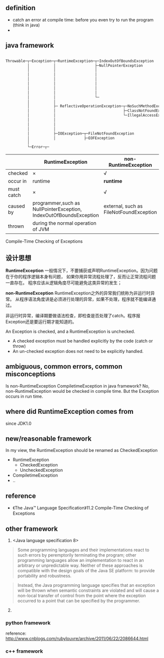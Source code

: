 ## definition

- catch an error at compile time:  before you even try to run the program  (think in java)
-
## java framework


```java

Throwable─┬─Exception─┬─RuntimeException─┬─IndexOutOfBoundsException
          │           │                  ├─NullPointerException
          │           │                  │
          │           │                  │
          │           │                  │
          │           │                  │
          │           │                  │
          │           │                  │
          │           │                  └─
          │           │                  
          │           ├─ ReflectiveOperationException─┬─NoSuchMethodException
          │           │                               ├─ClassNotFoundException
          │           │                               └─IllegalAccessException
          │           │
          │           │
          │           │
          │           ├─IOException─┬─FileNotFoundException
          │           │             ├─EOFException
          │
          └─Error─┬─

```

|            | RuntimeException | non-RuntimeException               |
|------------|------------------|------------------------------------|
| checked    | ×                | √                                  |
| occur in   | runtime          | **runtime**                            |
| must catch | ×                | √                                  |
| caused by  | programmer,such as NullPointerException, IndexOutOfBoundsException        |  external, such as FileNotFoundException |
| thrown     | during the normal operation of JVM |  |


 Compile-Time Checking of Exceptions

## 设计思想

**RuntimeException**
一般情况下，不要捕获或声明RuntimeException。因为问题在于你的程序逻辑本身有问题，
如果你用异常流程处理了，反而让正常流程问题一直存在。
程序应该从逻辑角度尽可能避免这类异常的发生；

**non-RuntimeException**
RuntimeException之外的异常我们统称为非运行时异常。
从程序语法角度讲是必须进行处理的异常，如果不处理，程序就不能编译通过。

非运行时异常，编译期要做语法检查，即检查是否处理了catch。程序报Exception还是要运行期才能知道的。

An Exception is checked, and a RuntimeException is unchecked.

- A checked exception must be handled explicitly by the code (catch or throw)
- An un-checked exception does not need to be explicitly handled.


## ambiguous, common errors, common misconceptions

Is non-RuntimeException CompiletimeException in java framework?
No, non-RuntimeException would be checked in compile time. But the Exception occurs in run time.


## where did RuntimeException comes from

since JDK1.0


## new/reasonable framework

In my view, the RuntimeException should be renamed as CheckedException

- RuntimeException
  - CheckedException
  - UncheckedException
- CompiletimeException
 - ..




## reference
- 《The Java™ Language Specification》11.2  Compile-Time Checking of Exceptions











## other framework

1. <Java language specification 8>
> Some programming languages and their implementations react to such errors
by peremptorily terminating the program; other programming languages allow an
implementation to react in an arbitrary or unpredictable way. Neither of these
approaches is compatible with the design goals of the Java SE platform: to provide
portability and robustness.

> Instead, the Java programming language specifies that an exception will be thrown
when semantic constraints are violated and will cause a non-local transfer of control
from the point where the exception occurred to a point that can be specified by the
programmer.

2.



### python framework

reference: http://www.cnblogs.com/rubylouvre/archive/2011/06/22/2086644.html

### c++ framework

